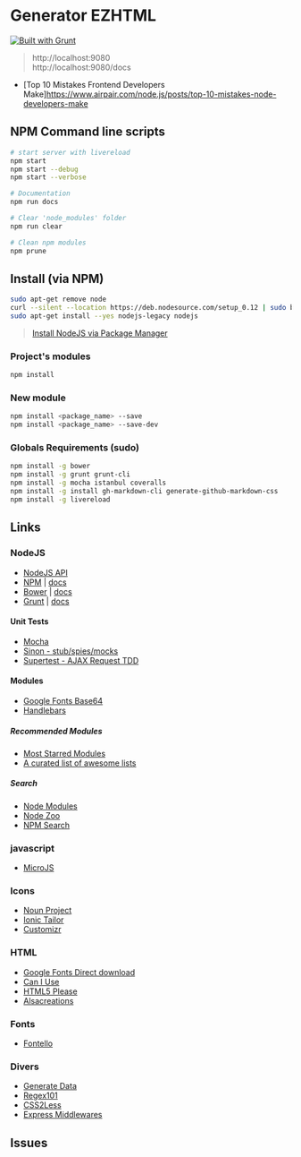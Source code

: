 # Generator EZHTML

[![Built with Grunt][grunt-img]](http://gruntjs.com/)

> http://localhost:9080<br>
> http://localhost:9080/docs

- [Top 10 Mistakes Frontend Developers Make]https://www.airpair.com/node.js/posts/top-10-mistakes-node-developers-make

## NPM Command line scripts

```bash
# start server with livereload
npm start
npm start --debug
npm start --verbose

# Documentation
npm run docs

# Clear 'node_modules' folder
npm run clear

# Clean npm modules
npm prune
```

## Install (via NPM)

```bash
sudo apt-get remove node
curl --silent --location https://deb.nodesource.com/setup_0.12 | sudo bash -
sudo apt-get install --yes nodejs-legacy nodejs
```

> [Install NodeJS via Package Manager](https://github.com/joyent/node/wiki/Installing-Node.js-via-package-manager)

### Project's modules

```bash
npm install
```

### New module

```bash
npm install <package_name> --save
npm install <package_name> --save-dev
```

### Globals Requirements (sudo)

```bash
npm install -g bower
npm install -g grunt grunt-cli
npm install -g mocha istanbul coveralls
npm install -g install gh-markdown-cli generate-github-markdown-css
npm install -g livereload
```

## Links

### NodeJS

- [NodeJS API](https://nodejs.org/api/)
- [NPM](www.npmjs.com) | [docs](https://docs.npmjs.com)
- [Bower](http://bower.io) | [docs](http://bower.io/docs/api/)
- [Grunt](http://gruntjs.com) | [docs](http://gruntjs.com/api/grunt)

#### Unit Tests

- [Mocha](https://mochajs.org)
- [Sinon - stub/spies/mocks](http://sinonjs.org)
- [Supertest - AJAX Request TDD](https://www.npmjs.com/package/supertest)

#### Modules

- [Google Fonts Base64](https://www.npmjs.com/package/grunt-font-base64)
- [Handlebars](http://handlebarsjs.com)

##### Recommended Modules

- [Most Starred Modules](https://www.npmjs.com/browse/star)
- [A curated list of awesome lists](https://github.com/sindresorhus/awesome)

##### Search

- [Node Modules](http://node-modules.com)
- [Node Zoo](http://nodezoo.com)
- [NPM Search](http://npmsearch.com)

### javascript

- [MicroJS](http://microjs.com)

### Icons

- [Noun Project](https://thenounproject.com)
- [Ionic Tailor](http://ionic-theme-editor.herokuapp.com)
- [Customizr](http://customizr.net/icons/)

### HTML

- [Google Fonts Direct download](http://www.localfont.com)
- [Can I Use](http://caniuse.com)
- [HTML5 Please](http://html5please.com)
- [Alsacreations](http://www.alsacreations.com/astuces/)

### Fonts

- [Fontello](http://fontello.com)

### Divers

- [Generate Data](http://www.generatedata.com)
- [Regex101](https://regex101.com/#javascript)
- [CSS2Less](http://css2less.cc)
- [Express Middlewares](http://expressjs.com/resources/middleware.html)

## Issues

[grunt-img]: https://cdn.gruntjs.com/builtwith.png
